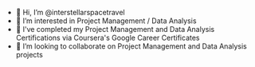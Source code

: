 - 👋 Hi, I’m @interstellarspacetravel
- 👀 I’m interested in Project Management / Data Analysis
- 🌱 I've completed my Project Management and Data Analysis Certifications via Coursera's Google Career Certificates 
- 💞️ I’m looking to collaborate on Project Management and Data Analysis projects 

<!---
interstellarspacetravel/interstellarspacetravel is a ✨ special ✨ repository because its `README.md` (this file) appears on your GitHub profile.
You can click the Preview link to take a look at your changes.
--->
